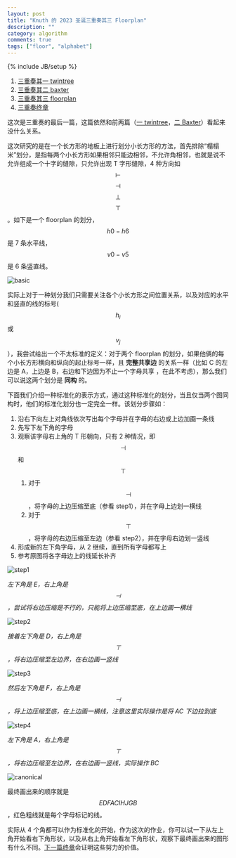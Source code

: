```yaml
---
layout: post
title: "Knuth 的 2023 圣诞三重奏其三 Floorplan"
description: ""
category: algorithm
comments: true
tags: ["floor", "alphabet"]
---
```

{% include JB/setup %}

1. [三重奏其一 twintree][part1]
1. [三重奏其二 baxter][part2]
1. [三重奏其三 floorplan][part3]
2. [三重奏终章][final]


这次是三重奏的最后一篇，这篇依然和前两篇（[一 twintree](/2023/01/twintree.html)，[二 Baxter](/2023/01/baxter.html)）看起来没什么关系。

这次研究的是在一个长方形的地板上进行划分小长方形的方法，首先排除“榻榻米”划分，是指每两个小长方形如果相邻只能边相邻，不允许角相邻，也就是说不允许组成一个十字的缝隙，只允许出现 T 字形缝隙，4 种方向如 $$\vdash$$ $$\dashv$$ $$\bot$$ $$\top$$。如下是一个 floorplan 的划分<!--more-->，$$h0-h6$$ 是 7 条水平线，$$v0-v5$$ 是 6 条竖直线。

![basic](/images/floorplan-basic.drawio.svg)

实际上对于一种划分我们只需要关注各个小长方形之间位置关系，以及对应的水平和竖直的线的标号($$h_i$$ 或 $$v_j$$），我尝试给出一个不太标准的定义：对于两个 floorplan 的划分，如果他俩的每个小长方形横向和纵向的起止标号一样，且 __完整共享边__ 的关系一样（比如 C 的左边是 A，上边是 B，右边和下边因为不止一个字母共享 ，在此不考虑），那么我们可以说这两个划分是 __同构__ 的。

下面我们介绍一种标准化的表示方式，通过这种标准化的划分，当且仅当两个图同构时，他们的标准化划分也一定完全一样。该划分步骤如：

1. 沿右下向左上对角线依次写出每个字母并在字母的右边或上边加画一条线
2. 先写下左下角的字母
3. 观察该字母右上角的 T 形朝向，只有 2 种情况，即 $$\dashv$$ 和 $$\top$$
   1. 对于 $$\dashv$$，将字母的上边压缩至底（参看 step1），并在字母上边划一横线
   2. 对于 $$\top$$，将字母的右边压缩至左边（参看 step2），并在字母右边划一竖线
4. 形成新的左下角字母，从 2 继续，直到所有字母都写上
5. 参考原图将各字母边上的线延长补齐

![step1](/images/floorplan-step1.gif "step1")

*左下角是 E，右上角是 $$\dashv$$，尝试将右边压缩是不行的，只能将上边压缩至底，在上边画一横线*

![step2](/images/floorplan-step2.gif "step2")

*接着左下角是 D，右上角是 $$\top$$，将右边压缩至左边界，在右边画一竖线*

![step3](/images/floorplan-step3.gif "step3")

*然后左下角是 F，右上角是 $$\dashv$$，将上边压缩至底，在上边画一横线，注意这里实际操作是将 AC 下边拉到底*

![step4](/images/floorplan-step4.gif "step4")

*左下角是 A，右上角是 $$\top$$，将右边压缩至左边界，在右边画一竖线，实际操作 BC*

![canonical](/images/floorplan-basic-canonical2.drawio.svg)

最终画出来的顺序就是 $$EDFACIHJGB$$，红色粗线就是每个字母标记的线。

实际从 4 个角都可以作为标准化的开始，作为这次的作业，你可以试一下从左上角开始看右下角形状，以及从右上角开始看左下角形状，观察下最终画出来的图形有什么不同。[下一篇终章][final]会证明这些努力的价值。


[part1]: /2023/01/twintree.html
[part2]: /2023/01/baxter.html
[part3]: /2023/01/floorplan.html
[final]: /2023/01/trio.html